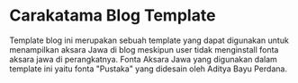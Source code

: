 # Carakatama Blog Template
Template blog ini merupakan sebuah template yang dapat digunakan untuk menampilkan aksara Jawa di blog meskipun user tidak menginstall fonta aksara jawa di perangkatnya.
Fonta Aksara Jawa yang digunakan dalam template ini yaitu fonta "Pustaka" yang didesain oleh Aditya Bayu Perdana.
